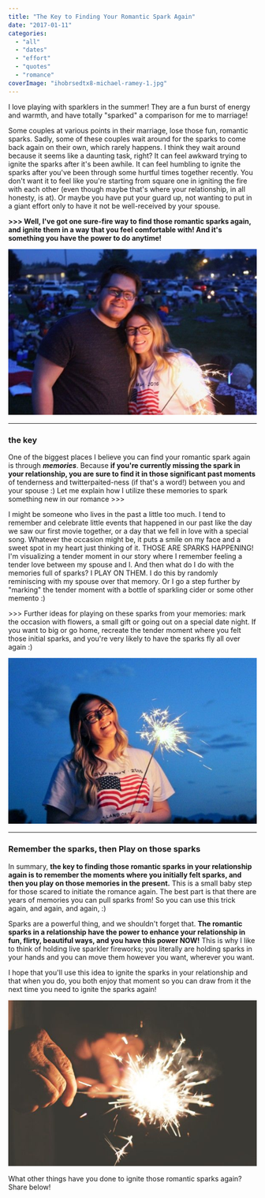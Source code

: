 ```yaml
---
title: "The Key to Finding Your Romantic Spark Again"
date: "2017-01-11"
categories: 
  - "all"
  - "dates"
  - "effort"
  - "quotes"
  - "romance"
coverImage: "ihobrsedtx8-michael-ramey-1.jpg"
---
```


I love playing with sparklers in the summer! They are a fun burst of energy and warmth, and have totally "sparked" a comparison for me to marriage!

Some couples at various points in their marriage, lose those fun, romantic sparks. Sadly, some of these couples wait around for the sparks to come back again on their own, which rarely happens. I think they wait around because it seems like a daunting task, right? It can feel awkward trying to ignite the sparks after it's been awhile. It can feel humbling to ignite the sparks after you've been through some hurtful times together recently. You don't want it to feel like you're starting from square one in igniting the fire with each other (even though maybe that's where your relationship, in all honesty, is at). Or maybe you have put your guard up, not wanting to put in a giant effort only to have it not be well-received by your spouse.

**\>>> Well, I've got one sure-fire way to find those romantic sparks again, and ignite them in a way that you feel comfortable with! And it's something you have the power to do anytime!**

![sparks in marriage, missing sparks in marriage, igniting sparks in marriage, igniting the sparks in marriage again, finding sparks in marriage again, marriage advice, marriage help](images/IMG_1134-1.jpg)

* * *

### the key

One of the biggest places I believe you can find your romantic spark again is through _**memories**_. Because **if you're currently missing the spark in your relationship, you are sure to find it in those significant past moments** of tenderness and twitterpaited-ness (if that's a word!) between you and your spouse :) Let me explain how I utilize these memories to spark something new in our romance >>>

I might be someone who lives in the past a little too much. I tend to remember and celebrate little events that happened in our past like the day we saw our first movie together, or a day that we fell in love with a special song. Whatever the occasion might be, it puts a smile on my face and a sweet spot in my heart just thinking of it. THOSE ARE SPARKS HAPPENING! I'm visualizing a tender moment in our story where I remember feeling a tender love between my spouse and I. And then what do I do with the memories full of sparks? I PLAY ON THEM. I do this by randomly reminiscing with my spouse over that memory. Or I go a step further by "marking" the tender moment with a bottle of sparkling cider or some other memento :)

\>>> Further ideas for playing on these sparks from your memories: mark the occasion with flowers, a small gift or going out on a special date night. If you want to big or go home, recreate the tender moment where you felt those initial sparks, and you're very likely to have the sparks fly all over again :)

![sparks in marriage, missing sparks in marriage, igniting sparks in marriage, igniting the sparks in marriage again, finding sparks in marriage again, marriage advice, marriage help](images/IMG_8740.jpg)

* * *

### Remember the sparks, then Play on those sparks

In summary, **the key to finding those romantic sparks in your relationship again is to remember the moments where you initially felt sparks, and then you play on those memories in the present.** This is a small baby step for those scared to initiate the romance again. The best part is that there are years of memories you can pull sparks from! So you can use this trick again, and again, and again, :)

Sparks are a powerful thing, and we shouldn't forget that. **The romantic sparks in a relationship have the power to enhance your relationship in fun, flirty, beautiful ways, and you have this power NOW!** This is why I like to think of holding live sparkler fireworks; you literally are holding sparks in your hands and you can move them however you want, wherever you want.

I hope that you'll use this idea to ignite the sparks in your relationship and that when you do, you both enjoy that moment so you can draw from it the next time you need to ignite the sparks again!

![sparks in marriage, missing sparks in marriage, igniting sparks in marriage, igniting the sparks in marriage again, finding sparks in marriage again, marriage advice, marriage help](images/QrXgXMhCSouyhU7idq7g_IMG_8402.jpg)

What other things have you done to ignite those romantic sparks again? Share below!
